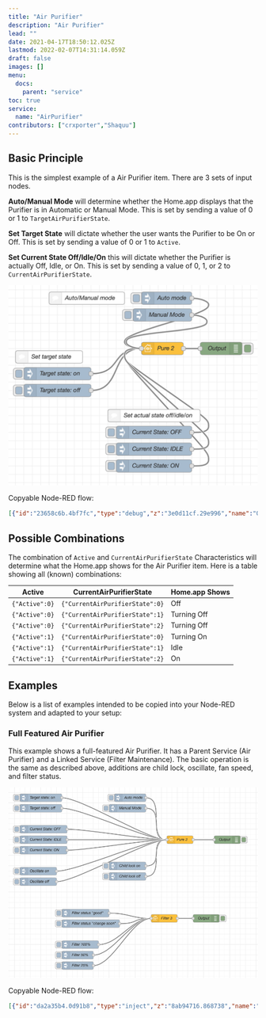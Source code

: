 ```yaml
---
title: "Air Purifier"
description: "Air Purifier"
lead: ""
date: 2021-04-17T18:50:12.025Z
lastmod: 2022-02-07T14:31:14.059Z
draft: false
images: []
menu:
  docs:
    parent: "service"
toc: true
service:
  name: "AirPurifier"
contributors: ["crxporter","Shaquu"]
---
```


## Basic Principle

This is the simplest example of a Air Purifier item. There are 3 sets of input nodes.

**Auto/Manual Mode** will determine whether the Home.app displays that the Purifier is in Automatic or Manual Mode. This is set by sending a value of 0 or 1 to `TargetAirPurifierState`.

**Set Target State** will dictate whether the user wants the Purifier to be On or Off. This is set by sending a value of 0 or 1 to `Active`.

**Set Current State Off/Idle/On** this will dictate whether the Purifier is actually Off, Idle, or On. This is set by sending a value of 0, 1, or 2 to `CurrentAirPurifierState`.

![Basic Principle](air_purifier_basic_principle.png)

Copyable Node-RED flow:

```json
[{"id":"23658c6b.4bf7fc","type":"debug","z":"3e0d11cf.29e996","name":"Output","active":true,"tosidebar":true,"console":false,"tostatus":false,"complete":"payload","x":570,"y":220,"wires":[]},{"id":"48715e2b.edde4","type":"inject","z":"3e0d11cf.29e996","name":"Target state: on","topic":"","payload":"{\"Active\":true}","payloadType":"json","repeat":"","crontab":"","once":false,"onceDelay":0.1,"x":180,"y":280,"wires":[["b76a15e.cbd98e8"]]},{"id":"6c58b865.cbe098","type":"inject","z":"3e0d11cf.29e996","name":"Target state: off","topic":"","payload":"{\"Active\":false}","payloadType":"json","repeat":"","crontab":"","once":false,"onceDelay":0.1,"x":180,"y":320,"wires":[["b76a15e.cbd98e8"]]},{"id":"c80db304.c4e","type":"inject","z":"3e0d11cf.29e996","name":"Auto mode","topic":"","payload":"{\"TargetAirPurifierState\":1}","payloadType":"json","repeat":"","crontab":"","once":false,"onceDelay":0.1,"x":440,"y":100,"wires":[["b76a15e.cbd98e8"]]},{"id":"2188d196.d711e6","type":"inject","z":"3e0d11cf.29e996","name":"Current State: ON","topic":"","payload":"{\"CurrentAirPurifierState\":2}","payloadType":"json","repeat":"","crontab":"","once":false,"onceDelay":0.1,"x":410,"y":500,"wires":[["b76a15e.cbd98e8"]]},{"id":"b76a15e.cbd98e8","type":"homekit-service","z":"3e0d11cf.29e996","bridge":"f0825aeb.9064a8","name":"Pure 2","serviceName":"AirPurifier","topic":"","filter":false,"manufacturer":"Default Manufacturer","model":"Default Model","serialNo":"Default Serial Number","characteristicProperties":"{}","x":430,"y":220,"wires":[["23658c6b.4bf7fc"]]},{"id":"5c80309d.22e278","type":"inject","z":"3e0d11cf.29e996","name":"Manual Mode","topic":"","payload":"{\"TargetAirPurifierState\":0}","payloadType":"json","repeat":"","crontab":"","once":false,"onceDelay":0.1,"x":430,"y":140,"wires":[["b76a15e.cbd98e8"]]},{"id":"44a8a93d.b0b51","type":"inject","z":"3e0d11cf.29e996","name":"Current State: OFF","topic":"","payload":"{\"CurrentAirPurifierState\":0}","payloadType":"json","repeat":"","crontab":"","once":false,"onceDelay":0.1,"x":410,"y":420,"wires":[["b76a15e.cbd98e8"]]},{"id":"e090d2b0.110df8","type":"inject","z":"3e0d11cf.29e996","name":"Current State: IDLE","topic":"","payload":"{\"CurrentAirPurifierState\":1}","payloadType":"json","repeat":"","crontab":"","once":false,"onceDelay":0.1,"x":410,"y":460,"wires":[["b76a15e.cbd98e8"]]},{"id":"633c58dd.2f2dc8","type":"comment","z":"3e0d11cf.29e996","name":"Auto/Manual mode","info":"","x":250,"y":100,"wires":[]},{"id":"9a55b755.665a2","type":"comment","z":"3e0d11cf.29e996","name":"Set target state","info":"","x":160,"y":240,"wires":[]},{"id":"6d243594.778f14","type":"comment","z":"3e0d11cf.29e996","name":"Set actual state off/idle/on","info":"","x":410,"y":380,"wires":[]},{"id":"f0825aeb.9064a8","type":"homekit-bridge","z":"","bridgeName":"Dev","pinCode":"111-11-111","port":"","allowInsecureRequest":false,"manufacturer":"Default Manufacturer","model":"Default Model","serialNo":"Default Serial Number"}]
```

## Possible Combinations

The combination of `Active` and `CurrentAirPurifierState` Characteristics will determine what the Home.app shows for the Air Purifier item. Here is a table showing all (known) combinations:

| Active | CurrentAirPurifierState | Home.app Shows |
| --- | --- | --- |
| `{"Active":0}` | `{"CurrentAirPurifierState":0}` | Off |
| `{"Active":0}` | `{"CurrentAirPurifierState":1}` | Turning Off |
| `{"Active":0}` | `{"CurrentAirPurifierState":2}` | Turning Off |
| `{"Active":1}` | `{"CurrentAirPurifierState":0}` | Turning On |
| `{"Active":1}` | `{"CurrentAirPurifierState":1}` | Idle |
| `{"Active":1}` | `{"CurrentAirPurifierState":2}` | On |

## Examples

Below is a list of examples intended to be copied into your Node-RED system and adapted to your setup:

### Full Featured Air Purifier

This example shows a full-featured Air Purifier. It has a Parent Service (Air Purifier) and a Linked Service (Filter Maintenance). The basic operation is the same as described above, additions are child lock, oscillate, fan speed, and filter status.

![Full Example](full_air_purifier_example.png)

Copyable Node-RED flow:

```json
[{"id":"da2a35b4.0d91b8","type":"inject","z":"8ab94716.868738","name":"Target state: on","topic":"","payload":"{\"Active\":true}","payloadType":"json","repeat":"","crontab":"","once":false,"onceDelay":0.1,"x":420,"y":220,"wires":[["398e1722.d7d75"]]},{"id":"540677.f2cce988","type":"inject","z":"8ab94716.868738","name":"Target state: off","topic":"","payload":"{\"Active\":false}","payloadType":"json","repeat":"","crontab":"","once":false,"onceDelay":0.1,"x":420,"y":260,"wires":[["398e1722.d7d75"]]},{"id":"69a97e8a.7ebd38","type":"inject","z":"8ab94716.868738","name":"Auto mode","topic":"","payload":"{\"TargetAirPurifierState\":1}","payloadType":"json","repeat":"","crontab":"","once":false,"onceDelay":0.1,"x":760,"y":220,"wires":[["398e1722.d7d75"]]},{"id":"a4cb981f.b073e8","type":"inject","z":"8ab94716.868738","name":"Current State: ON","topic":"","payload":"{\"CurrentAirPurifierState\":2}","payloadType":"json","repeat":"","crontab":"","once":false,"onceDelay":0.1,"x":430,"y":420,"wires":[["398e1722.d7d75"]]},{"id":"fe6ad4ec.93bb4","type":"debug","z":"8ab94716.868738","name":"Output","active":true,"tosidebar":true,"console":false,"tostatus":false,"complete":"payload","x":1130,"y":380,"wires":[]},{"id":"6a05b0b7.37461","type":"inject","z":"8ab94716.868738","name":"Manual Mode","topic":"","payload":"{\"TargetAirPurifierState\":0}","payloadType":"json","repeat":"","crontab":"","once":false,"onceDelay":0.1,"x":750,"y":260,"wires":[["398e1722.d7d75"]]},{"id":"4acb1078.1f32f","type":"inject","z":"8ab94716.868738","name":"Current State: OFF","topic":"","payload":"{\"CurrentAirPurifierState\":0}","payloadType":"json","repeat":"","crontab":"","once":false,"onceDelay":0.1,"x":430,"y":340,"wires":[["398e1722.d7d75"]]},{"id":"c3b76c5e.e6f79","type":"inject","z":"8ab94716.868738","name":"Current State: IDLE","topic":"","payload":"{\"CurrentAirPurifierState\":1}","payloadType":"json","repeat":"","crontab":"","once":false,"onceDelay":0.1,"x":430,"y":380,"wires":[["398e1722.d7d75"]]},{"id":"398e1722.d7d75","type":"homekit-service","z":"8ab94716.868738","isParent":true,"bridge":"63a21f39.7ace9","parentService":"","name":"Pure 3","serviceName":"AirPurifier","topic":"","filter":false,"manufacturer":"Default Manufacturer","model":"Default Model","serialNo":"Default Serial Number","characteristicProperties":"{\"LockPhysicalControls\":true,\"TargetAirPurifierState\":true,\"SwingMode\":true,\"RotationSpeed\":true}","x":950,"y":380,"wires":[["fe6ad4ec.93bb4"]]},{"id":"cff6bdee.1f70f8","type":"homekit-service","z":"8ab94716.868738","isParent":false,"bridge":"","parentService":"398e1722.d7d75","name":"Filter 3","serviceName":"FilterMaintenance","topic":"","filter":false,"manufacturer":"Default Manufacturer","model":"Default Model","serialNo":"Default Serial Number","characteristicProperties":"{\"FilterChangeIndication\":true,\"FilterLifeLevel\":true}","x":890,"y":680,"wires":[["8aa0096d.e588e8"]]},{"id":"8aa0096d.e588e8","type":"debug","z":"8ab94716.868738","name":"Output","active":true,"tosidebar":true,"console":false,"tostatus":false,"complete":"payload","x":1050,"y":680,"wires":[]},{"id":"783fe155.d7d918","type":"inject","z":"8ab94716.868738","name":"Filter status \"good\"","topic":"","payload":"{\"FilterChangeIndication\":0}","payloadType":"json","repeat":"","crontab":"","once":false,"onceDelay":0.1,"x":590,"y":660,"wires":[["cff6bdee.1f70f8"]]},{"id":"c1707758.67db4","type":"inject","z":"8ab94716.868738","name":"Filter 50%","topic":"","payload":"{\"FilterLifeLevel\":50}","payloadType":"json","repeat":"","crontab":"","once":false,"onceDelay":0.1,"x":560,"y":820,"wires":[["cff6bdee.1f70f8"]]},{"id":"d97179f0.11e858","type":"inject","z":"8ab94716.868738","name":"Filter status \"change soon\"","topic":"","payload":"{\"FilterChangeIndication\":1}","payloadType":"json","repeat":"","crontab":"","once":false,"onceDelay":0.1,"x":610,"y":700,"wires":[["cff6bdee.1f70f8"]]},{"id":"d96e59a2.56599","type":"inject","z":"8ab94716.868738","name":"Child lock on","topic":"","payload":"{\"LockPhysicalControls\":1}","payloadType":"json","repeat":"","crontab":"","once":false,"onceDelay":0.1,"x":750,"y":480,"wires":[["398e1722.d7d75"]]},{"id":"574213d3.f674ac","type":"inject","z":"8ab94716.868738","name":"Child lock off","topic":"","payload":"{\"LockPhysicalControls\":0}","payloadType":"json","repeat":"","crontab":"","once":false,"onceDelay":0.1,"x":750,"y":520,"wires":[["398e1722.d7d75"]]},{"id":"9b3b5012.c83e8","type":"inject","z":"8ab94716.868738","name":"Oscillate on","topic":"","payload":"{\"SwingMode\":1}","payloadType":"json","repeat":"","crontab":"","once":false,"onceDelay":0.1,"x":410,"y":500,"wires":[["398e1722.d7d75"]]},{"id":"cbe28d4c.7cc14","type":"inject","z":"8ab94716.868738","name":"Oscillate off","topic":"","payload":"{\"SwingMode\":0}","payloadType":"json","repeat":"","crontab":"","once":false,"onceDelay":0.1,"x":410,"y":540,"wires":[["398e1722.d7d75"]]},{"id":"d436243d.bd8a2","type":"inject","z":"8ab94716.868738","name":"Filter 25%","topic":"","payload":"{\"FilterLifeLevel\":25}","payloadType":"json","repeat":"","crontab":"","once":false,"onceDelay":0.1,"x":560,"y":860,"wires":[["cff6bdee.1f70f8"]]},{"id":"229b4a0f.e5bad6","type":"inject","z":"8ab94716.868738","name":"Filter 100%","topic":"","payload":"{\"FilterLifeLevel\":100}","payloadType":"json","repeat":"","crontab":"","once":false,"onceDelay":0.1,"x":570,"y":780,"wires":[["cff6bdee.1f70f8"]]},{"id":"63a21f39.7ace9","type":"homekit-bridge","z":"","bridgeName":"Dev2","pinCode":"111-11-111","port":"","allowInsecureRequest":false,"manufacturer":"Default Manufacturer","model":"Default Model","serialNo":"Default Serial Number","customMdnsConfig":false,"mdnsMulticast":true,"mdnsInterface":"","mdnsPort":"","mdnsIp":"","mdnsTtl":"","mdnsLoopback":true,"mdnsReuseAddr":true}]
```
